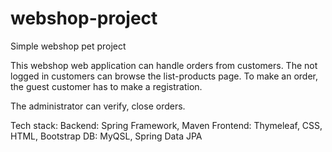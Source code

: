 # webshop-project
Simple webshop pet project

This webshop web application can handle orders from customers.
The not logged in customers can browse the list-products page.
To make an order, the guest customer has to make a registration.

The administrator can verify, close orders.

Tech stack:
  Backend: Spring Framework, Maven
  Frontend: Thymeleaf, CSS, HTML, Bootstrap
  DB: MyQSL, Spring Data JPA

